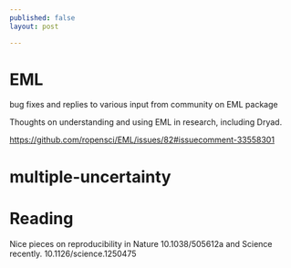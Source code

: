 ```yaml
---
published: false
layout: post

---
```



EML
===

bug fixes and replies to various input from community on EML package 

Thoughts on understanding and using EML in research, including Dryad.   

https://github.com/ropensci/EML/issues/82#issuecomment-33558301

multiple-uncertainty
====================


Reading
=======


Nice pieces on reproducibility in Nature 10.1038/505612a and Science recently.  10.1126/science.1250475

